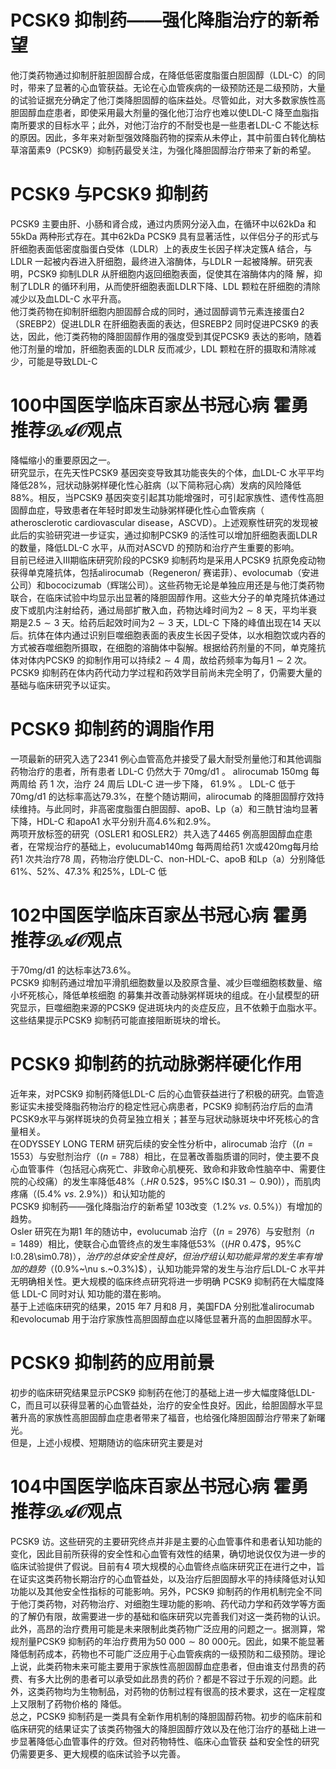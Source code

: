 # PCSK9 抑制药——强化降脂治疗的新希望  
他汀类药物通过抑制肝脏胆固醇合成，在降低低密度脂蛋白胆固醇（LDL-C）的同时，带来了显著的心血管获益。无论在心血管疾病的一级预防还是二级预防，大量的试验证据充分确定了他汀类降胆固醇的临床益处。尽管如此，对大多数家族性高胆固醇血症患者，即使采用最大剂量的强化他汀治疗也难以使LDL-C 降至血脂指南所要求的目标水平；此外，对他汀治疗的不耐受也是一些患者LDL-C 不能达标的原因。因此，多年来对新型强效降脂药物的探索从未停止，其中前蛋白转化酶枯草溶菌素9（PCSK9）抑制药最受关注，为强化降胆固醇治疗带来了新的希望。  
#  PCSK9 与PCSK9 抑制药  
PCSK9 主要由肝、小肠和肾合成，通过内质网分泌入血，在循环中以62kDa 和55kDa 两种形式存在。其中62kDa PCSK9 具有显著活性，以伴侣分子的形式与肝细胞表面低密度脂蛋白受体（LDLR）上的表皮生长因子样决定簇A 结合，与LDLR 一起被内吞进入肝细胞，最终进入溶酶体，与LDLR 一起被降解。研究表明，PCSK9 抑制LDLR  从肝细胞内返回细胞表面，促使其在溶酶体内的降 解，抑制了LDLR 的循环利用，从而使肝细胞表面LDLR下降、LDL 颗粒在肝细胞的清除减少以及血LDL-C 水平升高。  
他汀类药物在抑制肝细胞内胆固醇合成的同时，通过固醇调节元素连接蛋白2（SREBP2）促进LDLR 在肝细胞表面的表达，但SREBP2 同时促进PCSK9 的表达，因此，他汀类药物的降胆固醇作用的强度受到其促PCSK9 表达的影响，随着他汀剂量的增加，肝细胞表面的LDLR 反而减少，LDL 颗粒在肝的摄取和清除减少，可能是导致LDL-C  
# 100中国医学临床百家丛书冠心病  霍勇 推荐$\mathcal{D A O}$观点  
降幅缩小的重要原因之一。  
研究显示，在先天性PCSK9 基因突变导致其功能丧失的个体，血LDL-C 水平平均降低$28\%$，冠状动脉粥样硬化性心脏病（以下简称冠心病）发病的风险降低$88\%$。相反，当PCSK9 基因突变引起其功能增强时，可引起家族性、遗传性高胆固醇血症，导致患者在年轻时即发生动脉粥样硬化性心血管疾病（ atherosclerotic cardiovascular  disease，ASCVD）。上述观察性研究的发现被此后的实验研究进一步证实，通过抑制PCSK9 的活性可以增加肝细胞表面LDLR 的数量，降低LDL-C 水平，从而对ASCVD 的预防和治疗产生重要的影响。  
目前已经进入Ⅲ期临床研究阶段的PCSK9 抑制药均是采用人PCSK9 抗原免疫动物获得单克隆抗体，包括alirocumab（Regeneron/ 赛诺菲）、evolocumab（安进公司）和bococizumab（辉瑞公司）。这些药物无论是单独应用还是与他汀类药物联合，在临床试验中均显示出显著的降胆固醇作用。这些大分子的单克隆抗体通过皮下或肌内注射给药，通过局部扩散入血，药物达峰时间为$2\sim8$ 天，平均半衰期是$2.5\sim3$ 天。给药后起效时间为$2\sim3$ 天，LDL-C 下降的峰值出现在14 天以后。抗体在体内通过识别巨噬细胞表面的表皮生长因子受体，以水相胞饮或内吞的方式被吞噬细胞所摄取，在细胞的溶酶体中裂解。根据给药剂量的不同，单克隆抗体对体内PCSK9 的抑制作用可以持续$2\sim4$ 周，故给药频率为每月$1\sim2$ 次。  
PCSK9 抑制药在体内药代动力学过程和药效学目前尚未完全明了，仍需要大量的基础与临床研究予以证实。  
#  PCSK9 抑制药的调脂作用  
一项最新的研究入选了2341 例心血管高危并接受了最大耐受剂量他汀和其他调脂药物治疗的患者，所有患者 LDL-C  仍然大于 $70\mathrm{m}\mathrm{g}/\mathrm{d}1$ 。 alirocumab $150\mathrm{mg}$  每两周给 药 1  次，治疗 24  周后 LDL-C  进一步下降， $61.9\%$ 。 LDL-C 低于$70\mathrm{m}\mathrm{g}/\mathrm{d}1$ 的达标率高达$79.3\%$，在整个随访期间，alirocumab 的降胆固醇疗效持续维持。与此同时，非高密度脂蛋白胆固醇、apoB、Lp（a）和三酰甘油均显著下降，HDL-C 和apoA1 水平分别升高$4.6\%$和$2.9\%$。  
两项开放标签的研究（OSLER1 和OSLER2）共入选了4465 例高胆固醇血症患者，在常规治疗的基础上，evolucumab$140\mathrm{mg}$ 每两周给药1 次或$420\mathrm{mg}$每月给药1 次共治疗78 周，药物治疗使LDL-C、non-HDL-C、apoB 和Lp（a）分别降低$61\%$、$52\%$、$47.3\%$ 和$25\%$，LDL-C 低  
# 102中国医学临床百家丛书冠心病  霍勇 推荐$\mathcal{D A O}$观点  
于$70\mathrm{m}\mathrm{g}/\mathrm{d}1$ 的达标率达$73.6\%$。  
PCSK9 抑制药通过增加平滑肌细胞数量以及胶原含量、减少巨噬细胞核数量、缩小坏死核心，降低单核细胞 的募集并改善动脉粥样斑块的组成。在小鼠模型的研究显示，巨噬细胞来源的PCSK9 促进斑块内的炎症反应，且不依赖于血脂水平。这些结果提示PCSK9 抑制药可能直接阻断斑块的增长。  
#  PCSK9 抑制药的抗动脉粥样硬化作用  
近年来，对PCSK9 抑制药降低LDL-C 后的心血管获益进行了积极的研究。血管造影证实未接受降脂药物治疗的稳定性冠心病患者，PCSK9 抑制药治疗后的血清PCSK9水平与粥样斑块的负荷呈独立相关；甚至与冠状动脉斑块中坏死核心的含量相关。  
在ODYSSEY LONG TERM 研究后续的安全性分析中，alirocumab 治疗（$(n{=}1553$）与安慰剂治疗（$(n{=}788$）相比，在显著改善脂质谱的同时，使主要不良心血管事件（包括冠心病死亡、非致命心肌梗死、致命和非致命性脑卒中、需要住院的心绞痛）的发生率降低$48\%$（$.H R~0.52\$，$95\%C I$$0.31\sim0.90)$），而肌肉疼痛（$(5.4\%\ \nu s.\ 2.9\%)$）和认知功能的  
PCSK9 抑制药——强化降脂治疗的新希望 103改变（$1.2\%\:\nu s.\:0.5\%\rangle$）有增加的趋势。  
Osler 研究在为期1 年的随访中，evolucumab 治疗（$(n{=}2976$）与安慰剂（$\scriptstyle n=1489$）相比，使联合心血管终点的发生率降低$53\%$（$(H R~0.47\$，$95\%C I\:0.28\sim0.78)$），治疗的总体安全性良好，但治疗组认知功能异常的发生率有增加的趋势（$(0.9\%~\nu s.~0.3\%)$），认知功能异常的发生与治疗后LDL-C 水平并无明确相关性。更大规模的临床终点研究将进一步明确 PCSK9  抑制药在大幅度降低 LDL-C  同时对认 知功能的潜在影响。  
基于上述临床研究的结果，2015 年7 月和8 月，美国FDA 分别批准alirocumab 和evolocumab 用于治疗家族性高胆固醇血症以降低显著升高的血胆固醇水平。  
#  PCSK9 抑制药的应用前景  
初步的临床研究结果显示PCSK9 抑制药在他汀的基础上进一步大幅度降低LDL-C，而且可以获得显著的心血管益处，治疗的安全性良好。因此，给胆固醇水平显著升高的家族性高胆固醇血症患者带来了福音，也给强化降胆固醇治疗带来了新曙光。  
但是，上述小规模、短期随访的临床研究主要是对  
# 104中国医学临床百家丛书冠心病  霍勇 推荐$\mathcal{D A O}$观点  
PCSK9   访。这些研究的主要研究终点并非是主要的心血管事件和患者认知功能的变化，因此目前所获得的安全性和心血管有效性的结果，确切地说仅仅为进一步的临床试验提供了假说。目前有4 项大规模的心血管终点临床研究正在进行之中，旨在证实这类药物长期治疗的心血管益处，以及治疗后胆固醇水平的持续降低对认知功能以及其他安全性指标的可能影响。另外，PCSK9 抑制药的作用机制完全不同于他汀类药物，对药物治疗、对细胞生理功能的影响、药代动力学和药效学等方面的了解仍有限，故需要进一步的基础和临床研究以完善我们对这一类药物的认识。  
此外，高昂的治疗费用可能是未来限制此类药物广泛应用的问题之一。据测算，常规剂量PCSK9 抑制药的年治疗费用为$50\:000\sim80\:000$元。因此，如果不能显著降低制药成本，药物也不可能广泛应用于心血管疾病的一级预防和二级预防。理论上说，此类药物未来可能主要用于家族性高胆固醇血症患者，但由谁支付昂贵的药费、有多大比例的患者可以承受如此昂贵的药价？都是不容过于乐观的问题。此外，这类药物均为生物制品，对药物的仿制过程有很高的技术要求，这在一定程度上又限制了药物价格的 降低。  
总之，PCSK9 抑制药是一类具有全新作用机制的降胆固醇药物。初步的临床前和临床研究的结果证实了该类药物强大的降胆固醇疗效以及在他汀治疗的基础上进一步显著降低心血管事件的疗效。但对药物特性、临床心血管获 益和安全性的研究仍需要更多、更大规模的临床试验予以完善。  
